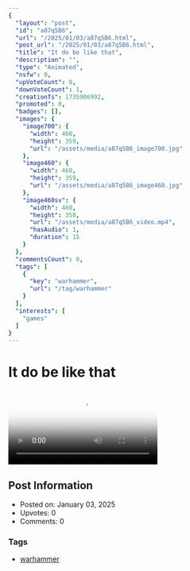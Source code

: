 ```yaml
---
{
  "layout": "post",
  "id": "a87q5B6",
  "url": "/2025/01/03/a87q5B6.html",
  "post_url": "/2025/01/03/a87q5B6.html",
  "title": "It do be like that",
  "description": "",
  "type": "Animated",
  "nsfw": 0,
  "upVoteCount": 0,
  "downVoteCount": 1,
  "creationTs": 1735906992,
  "promoted": 0,
  "badges": [],
  "images": {
    "image700": {
      "width": 460,
      "height": 359,
      "url": "/assets/media/a87q5B6_image700.jpg"
    },
    "image460": {
      "width": 460,
      "height": 359,
      "url": "/assets/media/a87q5B6_image460.jpg"
    },
    "image460sv": {
      "width": 460,
      "height": 358,
      "url": "/assets/media/a87q5B6_video.mp4",
      "hasAudio": 1,
      "duration": 15
    }
  },
  "commentsCount": 0,
  "tags": [
    {
      "key": "warhammer",
      "url": "/tag/warhammer"
    }
  ],
  "interests": [
    "games"
  ]
}
---
```


# It do be like that

<video controls playsinline loop poster="/assets/media/a87q5B6_image460.jpg">
  <source src="/assets/media/a87q5B6_video.mp4" type="video/mp4">
  Your browser does not support the video tag.
</video>

## Post Information

- Posted on: January 03, 2025
- Upvotes: 0
- Comments: 0

### Tags

- [warhammer](/tag/warhammer)
